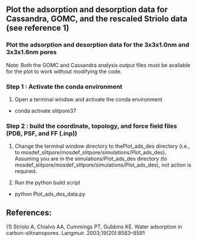 ## Plot the adsorption and desorption data for Cassandra, GOMC, and the rescaled Striolo data (see reference 1)

### Plot the adsorption and desorption data for the 3x3x1.0nm and 3x3x1.6nm pores
Note: Both the GOMC and Cassandra analysis output files must be available for the plot to work without modifying the code.  

### Step 1 : Activate the conda environment
1) Open a terminal window and activate the conda environment
* conda activate slitpore37


### Step 2 : build the coordinate, topology, and force field files (PDB, PSF, and FF (.inp))
1) Change the terminal window directory to thePlot_ads_des directory (i.e., to mosdef_slitpore/mosdef_slitpore/simulations/Plot_ads_des).  Assuming you are in the simulations/Plot_ads_des directory (to mosdef_slitpore/mosdef_slitpore/simulations/Plot_ads_des), not action is required.

2) Run the python build script
* python Plot_ads_des_data.py



## References:

(1) Striolo A, Chialvo AA, Cummings PT, Gubbins KE. Water adsorption in carbon-slitnanopores. Langmuir. 2003;19(20):8583–8591
